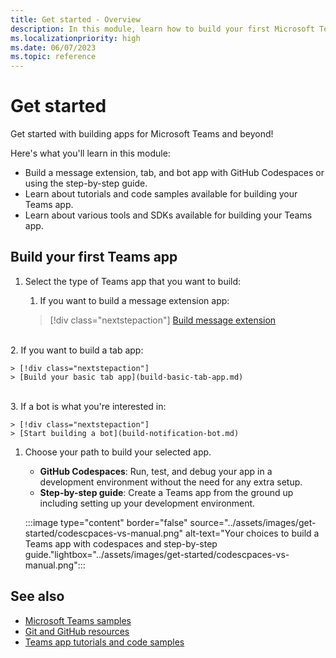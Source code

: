 ```yaml
---
title: Get started - Overview
description: In this module, learn how to build your first Microsoft Teams app based on language and developement environment, understand app capabilities, SDKs.
ms.localizationpriority: high
ms.date: 06/07/2023
ms.topic: reference
---
```


# Get started

Get started with building apps for Microsoft Teams and beyond!

Here's what you'll learn in this module:

* Build a message extension, tab, and bot app with GitHub Codespaces or using the step-by-step guide.
* Learn about tutorials and code samples available for building your Teams app.
* Learn about various tools and SDKs available for building your Teams app.

## Build your first Teams app

1. Select the type of Teams app that you want to build:

    1. If you want to build a message extension app:

    > [!div class="nextstepaction"]
    > [Build message extension](build-message-extension.md)
<br>
    2. If you want to build a tab app:

    > [!div class="nextstepaction"]
    > [Build your basic tab app](build-basic-tab-app.md)
<br>
    3. If a bot is what you're interested in:

    > [!div class="nextstepaction"]
    > [Start building a bot](build-notification-bot.md)

1. Choose your path to build your selected app.

   * **GitHub Codespaces**: Run, test, and debug your app in a development environment without the need for any extra setup.
   * **Step-by-step guide**: Create a Teams app from the ground up including setting up your development environment.

   :::image type="content" border="false" source="../assets/images/get-started/codescpaces-vs-manual.png" alt-text="Your choices to build a Teams app with codespaces and step-by-step guide."lightbox="../assets/images/get-started/codescpaces-vs-manual.png":::

## See also

* [Microsoft Teams samples](https://github.com/OfficeDev/Microsoft-Teams-Samples#microsoft-teams-samples)
* [Git and GitHub resources](/contribute/additional-resources)
* [Teams app tutorials and code samples](teams-toolkit-tutorial.md)
